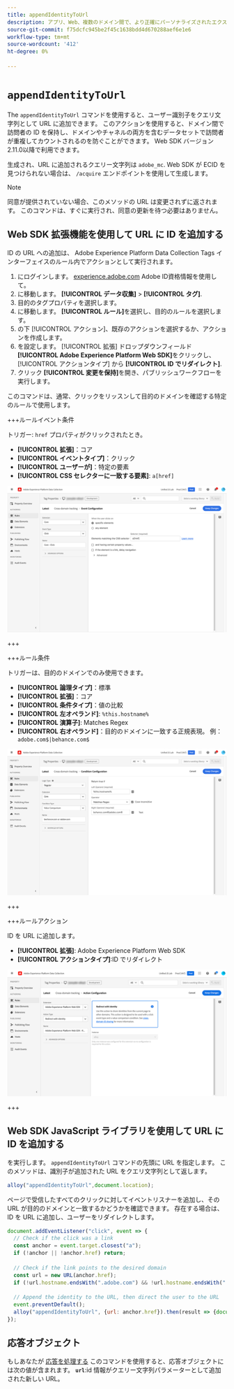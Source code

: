 ```yaml
---
title: appendIdentityToUrl
description: アプリ、Web、複数のドメイン間で、より正確にパーソナライズされたエクスペリエンスを提供します。
source-git-commit: f75dcfc945be2f45c1638bdd4d670288aef6e1e6
workflow-type: tm+mt
source-wordcount: '412'
ht-degree: 0%

---
```


# `appendIdentityToUrl`

The `appendIdentityToUrl` コマンドを使用すると、ユーザー識別子をクエリ文字列として URL に追加できます。 このアクションを使用すると、ドメイン間で訪問者の ID を保持し、ドメインやチャネルの両方を含むデータセットで訪問者が重複してカウントされるのを防ぐことができます。 Web SDK バージョン2.11.0以降で利用できます。

生成され、URL に追加されるクエリー文字列は `adobe_mc`. Web SDK が ECID を見つけられない場合は、 `/acquire` エンドポイントを使用して生成します。

>[!NOTE]
>
>同意が提供されていない場合、このメソッドの URL は変更されずに返されます。 このコマンドは、すぐに実行され、同意の更新を待つ必要はありません。

## Web SDK 拡張機能を使用して URL に ID を追加する

ID の URL への追加は、 Adobe Experience Platform Data Collection Tags インターフェイスのルール内でアクションとして実行されます。

1. にログインします。 [experience.adobe.com](https://experience.adobe.com) Adobe ID資格情報を使用して。
1. に移動します。 **[!UICONTROL データ収集]** > **[!UICONTROL タグ]**.
1. 目的のタグプロパティを選択します。
1. に移動します。 **[!UICONTROL ルール]**&#x200B;を選択し、目的のルールを選択します。
1. の下 [!UICONTROL アクション]、既存のアクションを選択するか、アクションを作成します。
1. を設定します。 [!UICONTROL 拡張] ドロップダウンフィールド **[!UICONTROL Adobe Experience Platform Web SDK]**&#x200B;をクリックし、 [!UICONTROL アクションタイプ] から **[!UICONTROL ID でリダイレクト]**.
1. クリック **[!UICONTROL 変更を保持]**&#x200B;を開き、パブリッシュワークフローを実行します。

このコマンドは、通常、クリックをリッスンして目的のドメインを確認する特定のルールで使用します。

+++ルールイベント条件

トリガー: `href` プロパティがクリックされたとき。

* **[!UICONTROL 拡張]**：コア
* **[!UICONTROL イベントタイプ]**：クリック
* **[!UICONTROL ユーザーが]**：特定の要素
* **[!UICONTROL CSS セレクターに一致する要素]**: `a[href]`

![ルールイベント](../assets/id-sharing-event-configuration.png)

+++

+++ルール条件

トリガーは、目的のドメインでのみ使用できます。

* **[!UICONTROL 論理タイプ]**：標準
* **[!UICONTROL 拡張]**：コア
* **[!UICONTROL 条件タイプ]**：値の比較
* **[!UICONTROL 左オペランド]**: `%this.hostname%`
* **[!UICONTROL 演算子]**: Matches Regex
* **[!UICONTROL 右オペランド]**：目的のドメインに一致する正規表現。 例：`adobe.com$|behance.com$`

![ルール条件](../assets/id-sharing-condition-configuration.png)

+++

+++ルールアクション

ID を URL に追加します。

* **[!UICONTROL 拡張]**: Adobe Experience Platform Web SDK
* **[!UICONTROL アクションタイプ]**:ID でリダイレクト

![ルールアクション](../assets/id-sharing-action-configuration.png)

+++

## Web SDK JavaScript ライブラリを使用して URL に ID を追加する

を実行します。 `appendIdentityToUrl` コマンドの先頭に URL を指定します。 このメソッドは、識別子が追加された URL をクエリ文字列として返します。

```js
alloy("appendIdentityToUrl",document.location);
```

ページで受信したすべてのクリックに対してイベントリスナーを追加し、その URL が目的のドメインと一致するかどうかを確認できます。 存在する場合は、ID を URL に追加し、ユーザーをリダイレクトします。

```js
document.addEventListener("click", event => {
  // Check if the click was a link
  const anchor = event.target.closest("a");
  if (!anchor || !anchor.href) return;

  // Check if the link points to the desired domain
  const url = new URL(anchor.href);
  if (!url.hostname.endsWith(".adobe.com") && !url.hostname.endsWith(".behance.com")) return;

  // Append the identity to the URL, then direct the user to the URL
  event.preventDefault();
  alloy("appendIdentityToUrl", {url: anchor.href}).then(result => {document.location = result.url;});
});
```

## 応答オブジェクト

もしあなたが [応答を処理する](command-responses.md) このコマンドを使用すると、応答オブジェクトには次の値が含まれます。 **`url`**:id 情報がクエリー文字列パラメーターとして追加された新しい URL。

